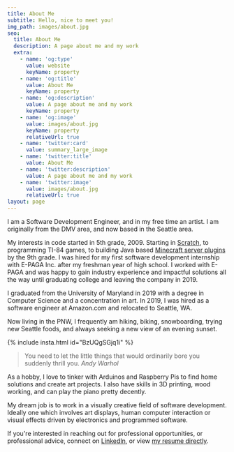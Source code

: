 ```yaml
---
title: About Me
subtitle: Hello, nice to meet you!
img_path: images/about.jpg
seo:
  title: About Me
  description: A page about me and my work
  extra:
    - name: 'og:type'
      value: website
      keyName: property
    - name: 'og:title'
      value: About Me
      keyName: property
    - name: 'og:description'
      value: A page about me and my work
      keyName: property
    - name: 'og:image'
      value: images/about.jpg
      keyName: property
      relativeUrl: true
    - name: 'twitter:card'
      value: summary_large_image
    - name: 'twitter:title'
      value: About Me
    - name: 'twitter:description'
      value: A page about me and my work
    - name: 'twitter:image'
      value: images/about.jpg
      relativeUrl: true
layout: page
---
```


I am a Software Development Engineer, and in my free time an artist. I am originally from the DMV area, and now based in the Seattle area.

My interests in code started in 5th grade, 2009. Starting in [Scratch](https://scratch.mit.edu/), to programming TI-84 games, 
to building Java based [Minecraft server plugins](https://github.com/Esaych/DDCustomPlugin) by the 9th grade. 
I was hired for my first software development internship with E-PAGA Inc. after my freshman year of high school. I worked with E-PAGA 
and was happy to gain industry experience and impactful solutions all the way until graduating college and leaving the company in 2019.

I graduated from the University of Maryland in 2019 with a degree in Computer Science and a concentration in art. 
In 2019, I was hired as a software engineer at Amazon.com and relocated to Seattle, WA.

Now living in the PNW, I frequently am hiking, biking, snowboarding, trying new Seattle foods,
and always seeking a new view of an evening sunset.

{% include insta.html id="BzUQgSGjq1i" %}

>You need to let the little things that would ordinarily bore you suddenly thrill you. <cite>Andy Warhol</cite>

As a hobby, I love to tinker with Arduinos and Raspberry Pis to find home solutions and create art projects. 
I also have skills in 3D printing, wood working, and can play the piano pretty decently.

My dream job is to work in a visually creative field of software development. Ideally one which involves art
displays, human computer interaction or visual effects driven by electronics and programmed software.

If you're interested in reaching out for professional opportunities, or professional advice, connect on [LinkedIn](https://www.linkedin.com/in/samuel-holmberg/),
or view [my resume directly](https://sam.holmberg.dev/resume/Sam_Holmberg.pdf).
